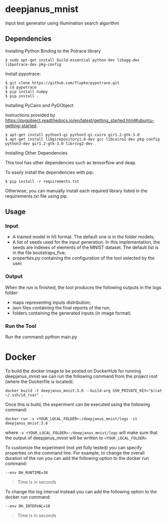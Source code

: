 # deepjanus_mnist #

Input test generator using illumination search algorithm

## Dependencies ##

Installing Python Binding to the Potrace library
``` 
$ sudo apt-get install build-essential python-dev libagg-dev libpotrace-dev pkg-config
``` 

Install pypotrace:

``` 
$ git clone https://github.com/flupke/pypotrace.git
$ cd pypotrace
$ pip install numpy
$ pip install .
``` 

Installing PyCairo and PyGObject

Instructions provided by https://pygobject.readthedocs.io/en/latest/getting_started.html#ubuntu-getting-started.


``` 
$ apt-get install python3-gi python3-gi-cairo gir1.2-gtk-3.0
$ apt-get install libgirepository1.0-dev gcc libcairo2-dev pkg-config python3-dev gir1.2-gtk-3.0 librsvg2-dev
``` 

Installing Other Dependencies

This tool has other dependencies such as tensorflow and deap.

To easily install the dependencies with pip:

``` 
$ pip install -r requirements.txt
``` 

Otherwise, you can manually install each required library listed in the requirements.txt file using pip.

## Usage ##
### Input ###

* A trained model in h5 format. The default one is in the folder models;
* A list of seeds used for the input generation. In this implementation, the seeds are indexes of elements of the MNIST dataset. The default list is in the file bootstraps_five;
* properties.py containing the configuration of the tool selected by the user.

### Output ###

When the run is finished, the tool produces the following outputs in the logs folder:

* maps representing inputs distribution;
* json files containing the final reports of the run;
* folders containing the generated inputs (in image format).

### Run the Tool ###

Run the command: python main.py


# Docker

To build the docker image to be posted on DockerHub for running deepjanus_mnist we can run the following command from the project root (where the Dockerfile is located(:

```
docker build -t deepjanus_mnist:3.6 --build-arg SSH_PRIVATE_KEY="$(cat ~/.ssh/id_rsa)" .
```

Once this is build, the experiment can be executed using the following command:

```
docker run -v <YOUR_LOCAL_FOLDER>:/deepjanus_mnist/logs -it deepjanus_mnist:3.6
```

where `-v <YOUR_LOCAL_FOLDER>:/deepjanus_mnist/logs` will make sure that the output of deepjanus_mnist will be written to `<YOUR_LOCAL_FOLDER>`

To customize the experiment (not yet fully tested) you can specify properties on the command line. For example, to change the overall duration of the run you can add the following option to the docker run command:

```
--env DH_RUNTIME=30
```

> Time is in seconds

To change the log interval instead you can add the following option to the docker run command:

```
--env DH_INTERVAL=10
```

> Time is in seconds


